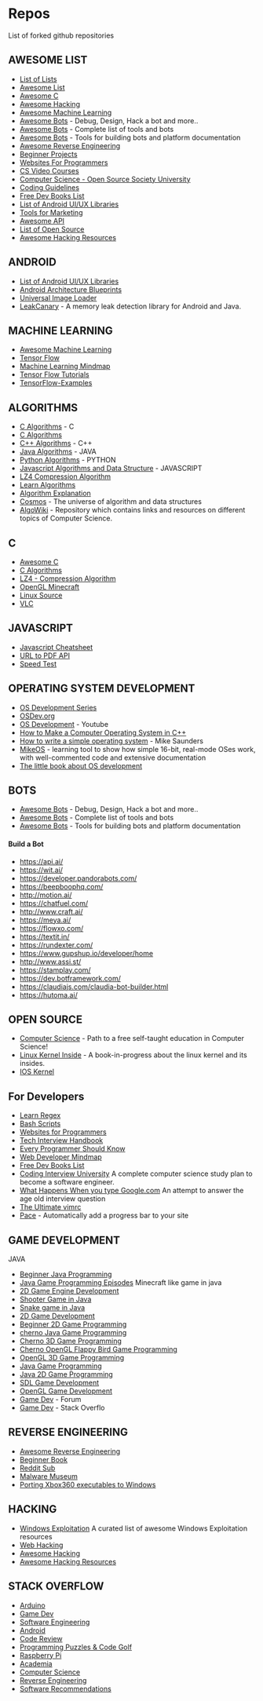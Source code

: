 # Repos
List of forked github repositories

## AWESOME LIST

- [List of Lists](https://github.com/jnv/lists)
- [Awesome List](https://github.com/sindresorhus/awesome)
- [Awesome C](https://github.com/amarpreetb/awesome-c)
- [Awesome Hacking](https://github.com/Hack-with-Github/Awesome-Hacking)
- [Awesome Machine Learning](https://github.com/josephmisiti/awesome-machine-learning)
- [Awesome Bots](https://github.com/abdelhai/awesome-bots) - Debug, Design, Hack a bot and more..
- [Awesome Bots](https://github.com/BotCube/awesome-bots) - Complete list of tools and bots
- [Awesome Bots](https://github.com/hackerkid/bots) - Tools for building bots and platform documentation
- [Awesome Reverse Engineering](https://github.com/fdivrp/awesome-reversing)
- [Beginner Projects](https://github.com/MunGell/awesome-for-beginners)
- [Websites For Programmers](https://github.com/sdmg15/Best-websites-a-programmer-should-visit)
- [CS Video Courses](https://github.com/Developer-Y/cs-video-courses)
- [Computer Science - Open Source Society University](https://github.com/ossu/computer-science)
- [Coding Guidelines](https://github.com/Kristories/awesome-guidelines)
- [Free Dev Books List](https://github.com/EbookFoundation/free-programming-books)
- [List of Android UI/UX Libraries](https://github.com/wasabeef/awesome-android-ui)
- [Tools for Marketing](https://github.com/LisaDziuba/Marketing-for-Engineers)
- [Awesome API](https://github.com/abhishekbanthia/Public-APIs)
- [List of Open Source](https://github.com/amarpreetb/List-of-Open-Source)
- [Awesome Hacking Resources](https://github.com/vitalysim/Awesome-Hacking-Resources)


## ANDROID
- [List of Android UI/UX Libraries](https://github.com/wasabeef/awesome-android-ui)
- [Android Architecture Blueprints](https://github.com/googlesamples/android-architecture)
- [Universal Image Loader](https://github.com/nostra13/Android-Universal-Image-Loader)
- [LeakCanary](https://github.com/square/leakcanary) - A memory leak detection library for Android and Java.

## MACHINE LEARNING
- [Awesome Machine Learning](https://github.com/josephmisiti/awesome-machine-learning)
- [Tensor Flow](https://github.com/tensorflow/tensorflow)
- [Machine Learning Mindmap](https://github.com/dformoso/machine-learning-mindmap)
- [Tensor Flow Tutorials](https://github.com/astorfi/TensorFlow-World)
- [TensorFlow-Examples](https://github.com/aymericdamien/TensorFlow-Examples)

## ALGORITHMS 
- [C Algorithms](https://github.com/fragglet/c-algorithms) - C
- [C Algorithms](https://github.com/TheAlgorithms/C)
- [C++ Algorithms](https://github.com/TheAlgorithms/C-Plus-Plus) - C++
- [Java Algorithms](https://github.com/TheAlgorithms/Java) - JAVA
- [Python Algorithms](https://github.com/TheAlgorithms/Python) - PYTHON
- [Javascript Algorithms and Data Structure](https://github.com/TheAlgorithms/Javascript) - JAVASCRIPT
- [LZ4 Compression Algorithm](https://github.com/lz4/lz4)
- [Learn Algorithms](https://github.com/stacygohyunsi/algorithms-primer)
- [Algorithm Explanation](https://github.com/TheAlgorithms/Algorithms-Explainations)
- [Cosmos](https://github.com/OpenGenus/cosmos/tree/master/code) - The universe of algorithm and data structures
- [AlgoWiki](https://github.com/vicky002/AlgoWiki) - Repository which contains links and resources on different topics of Computer Science.

## C
- [Awesome C](https://github.com/amarpreetb/awesome-c)
- [C Algorithms](https://github.com/fragglet/c-algorithms)
- [LZ4 - Compression Algorithm](https://github.com/lz4/lz4)
- [OpenGL Minecraft](https://github.com/fogleman/Craft)
- [Linux Source](https://github.com/torvalds/linux)
- [VLC](https://github.com/videolan/vlc)

## JAVASCRIPT
- [Javascript Cheatsheet](https://github.com/mbeaudru/modern-js-cheatsheet)
- [URL to PDF API](https://github.com/alvarcarto/url-to-pdf-api)
- [Speed Test](https://github.com/sindresorhus/speed-test)

## OPERATING SYSTEM DEVELOPMENT
- [OS Development Series](http://www.brokenthorn.com/Resources/OSDevIndex.html)
- [OSDev.org](http://wiki.osdev.org/Main_Page)
- [OS Development](https://www.youtube.com/watch?v=YvZhgRO7hL4) - Youtube
- [How to Make a Computer Operating System in C++](https://github.com/SamyPesse/How-to-Make-a-Computer-Operating-System)
- [How to write a simple operating system](http://mikeos.sourceforge.net/write-your-own-os.html) - Mike Saunders
- [MikeOS](http://mikeos.sourceforge.net/) - learning tool to show how simple 16-bit, real-mode OSes work, with well-commented code and extensive documentation
- [The little book about OS development](https://littleosbook.github.io/)

## BOTS
- [Awesome Bots](https://github.com/abdelhai/awesome-bots) - Debug, Design, Hack a bot and more..
- [Awesome Bots](https://github.com/BotCube/awesome-bots) - Complete list of tools and bots
- [Awesome Bots](https://github.com/hackerkid/bots) - Tools for building bots and platform documentation 
#### Build a Bot
- https://api.ai/
- https://wit.ai/
- https://developer.pandorabots.com/
- https://beepboophq.com/
- http://motion.ai/
- https://chatfuel.com/
- http://www.craft.ai/
- https://meya.ai/
- https://flowxo.com/
- https://textit.in/
- https://rundexter.com/
- https://www.gupshup.io/developer/home
- http://www.assi.st/
- https://stamplay.com/
- https://dev.botframework.com/
- https://claudiajs.com/claudia-bot-builder.html
- https://hutoma.ai/

## OPEN SOURCE
- [Computer Science](https://github.com/ossu/computer-science) - Path to a free self-taught education in Computer Science!
- [Linux Kernel Inside](https://github.com/0xAX/linux-insides) - A book-in-progress about the linux kernel and its insides.
- [IOS Kernel](https://github.com/apple/darwin-xnu)

## For Developers 
- [Learn Regex](https://github.com/zeeshanu/learn-regex)
- [Bash Scripts](https://github.com/alexanderepstein/Bash-Snippets)
- [Websites for Programmers](https://github.com/sdmg15/Best-websites-a-programmer-should-visit)
- [Tech Interview Handbook](https://github.com/yangshun/tech-interview-handbook)
- [Every Programmer Should Know](https://github.com/mr-mig/every-programmer-should-know)
- [Web Developer Mindmap](https://github.com/kamranahmedse/developer-roadmap)
- [Free Dev Books List](https://github.com/EbookFoundation/free-programming-books)
- [Coding Interview University](https://github.com/jwasham/coding-interview-university) A complete computer science study plan to become a software engineer.
- [What Happens When you type Google.com](https://github.com/alex/what-happens-when) An attempt to answer the age old interview question
- [The Ultimate vimrc](https://github.com/amix/vimrc)
- [Pace](https://github.com/HubSpot/pace) - Automatically add a progress bar to your site

## GAME DEVELOPMENT
JAVA
- [Beginner Java Programming](https://www.youtube.com/watch?v=jrypN2CpAy8)
- [Java Game Programming Episodes](https://www.youtube.com/watch?v=rfR09erJu7U) Minecraft like game in java
- [2D Game Engine Development](https://www.youtube.com/watch?v=o7pfq0W3e4I)
- [Shooter Game in Java](https://www.youtube.com/watch?v=e9jRfgjV4FQ)
- [Snake game in Java](https://www.youtube.com/watch?v=S_n3lryyGZM)
- [2D Game Development](https://www.youtube.com/watch?v=9dzhgsVaiSo)
- [Beginner 2D Game Programming](https://www.youtube.com/watch?v=dEKs-3GhVKQ)
- [cherno Java Game Programming](https://www.youtube.com/watch?v=GFYT7Lqt1h8&list=PLlrATfBNZ98eOOCk2fOFg7Qg5yoQfFAdf)
- [Cherno 3D Game Programming](https://www.youtube.com/watch?v=iH1xpfOBN6M)
- [Cherno OpenGL Flappy Bird Game Programming](https://www.youtube.com/watch?v=527bR2JHSR0)
- [OpenGL 3D Game Programming](https://www.youtube.com/watch?v=VS8wlS9hF8E)
- [Java Game Programming](https://www.youtube.com/watch?v=qWVUQPWa67M)
- [Java 2D Game Programming](https://www.youtube.com/watch?v=dEKs-3GhVKQ&list=PLah6faXAgguMnTBs3JnEJY0shAc18XYQZ&index=1)
- [SDL Game Development](http://lazyfoo.net/tutorials/SDL/index.php#Multitouch)
- [OpenGL Game Development](https://learnopengl.com/#!Introduction)
- [Game Dev](https://www.gamedev.net/) - Forum
- [Game Dev](https://gamedev.stackexchange.com/) - Stack Overflo

## REVERSE ENGINEERING
- [Awesome Reverse Engineering](https://github.com/fdivrp/awesome-reversing)
- [Beginner Book](https://beginners.re/RE4B-EN.pdf)
- [Reddit Sub](https://www.reddit.com/r/ReverseEngineering/)
- [Malware Museum](https://archive.org/details/malwaremuseum?sort=-publicdate)
- [Porting Xbox360 executables to Windows](https://github.com/rexdex/recompiler)

## HACKING
- [Windows Exploitation](https://github.com/enddo/awesome-windows-exploitation) A curated list of awesome Windows Exploitation resources
- [Web Hacking](https://github.com/infoslack/awesome-web-hacking)
- [Awesome Hacking](https://github.com/carpedm20/awesome-hacking)
- [Awesome Hacking Resources](https://github.com/vitalysim/Awesome-Hacking-Resources)

## STACK OVERFLOW
- [Arduino](https://arduino.stackexchange.com/)
- [Game Dev](https://gamedev.stackexchange.com/)
- [Software Engineering](https://softwareengineering.stackexchange.com/)
- [Android](https://android.stackexchange.com/)
- [Code Review](https://codereview.stackexchange.com/)
- [Programming Puzzles & Code Golf](https://codegolf.stackexchange.com/)
- [Raspberry Pi](https://raspberrypi.stackexchange.com/)
- [Academia](https://academia.stackexchange.com/)
- [Computer Science](https://cs.stackexchange.com/)
- [Reverse Engineering](https://reverseengineering.stackexchange.com/)
- [Software Recommendations](https://softwarerecs.stackexchange.com/)
